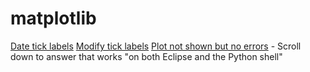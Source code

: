 # matplotlib

[Date tick labels](https://matplotlib.org/3.1.1/gallery/text_labels_and_annotations/date.html)
[Modify tick labels](https://stackoverflow.com/questions/11244514/modify-tick-label-text)
[Plot not shown but no errors](https://stackoverflow.com/questions/2130913/no-plot-window-in-matplotlib) - Scroll down to answer that works "on both Eclipse and the Python shell"